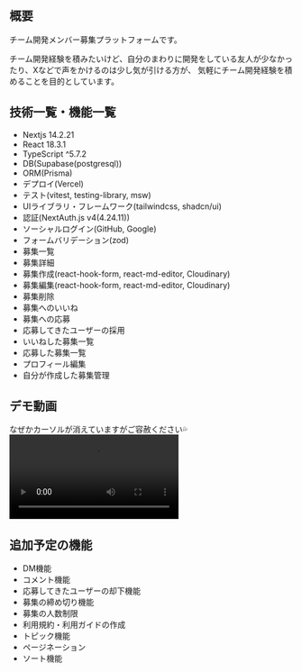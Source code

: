 ## 概要

チーム開発メンバー募集プラットフォームです。

チーム開発経験を積みたいけど、自分のまわりに開発をしている友人が少なかったり、Xなどで声をかけるのは少し気が引ける方が、
気軽にチーム開発経験を積めることを目的としています。

## 技術一覧・機能一覧

- Nextjs 14.2.21
- React 18.3.1
- TypeScript ^5.7.2
- DB(Supabase(postgresql))
- ORM(Prisma)
- デプロイ(Vercel)
- テスト(vitest, testing-library, msw)
- UIライブラリ・フレームワーク(tailwindcss, shadcn/ui)
- 認証(NextAuth.js v4(4.24.11))
- ソーシャルログイン(GitHub, Google)
- フォームバリデーション(zod)
- 募集一覧
- 募集詳細
- 募集作成(react-hook-form, react-md-editor, Cloudinary)
- 募集編集(react-hook-form, react-md-editor, Cloudinary)
- 募集削除
- 募集へのいいね
- 募集への応募
- 応募してきたユーザーの採用
- いいねした募集一覧
- 応募した募集一覧
- プロフィール編集
- 自分が作成した募集管理

## デモ動画
なぜかカーソルが消えていますがご容赦ください💦
<video src="https://github.com/user-attachments/assets/ad60108b-65f0-45d9-b230-8008ecf7999e"></video>

## 追加予定の機能

- DM機能
- コメント機能
- 応募してきたユーザーの却下機能
- 募集の締め切り機能
- 募集の人数制限
- 利用規約・利用ガイドの作成
- トピック機能
- ページネーション
- ソート機能
